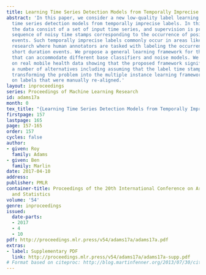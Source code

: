 ```yaml
---
title: Learning Time Series Detection Models from Temporally Imprecise Labels
abstract: 'In this paper, we consider a new low-quality label learning problem: learning
  time series detection models from temporally imprecise labels. In this problem,
  the data consist of a set of input time series, and supervision is provided by a
  sequence of noisy time stamps corresponding to the occurrence of positive class
  events. Such temporally imprecise labels commonly occur in areas like mobile health
  research where human annotators are tasked with labeling the occurrence of very
  short duration events. We propose a general learning framework for this problem
  that can accommodate different base classifiers and noise models. We present results
  on real mobile health data showing that the proposed framework significantly outperforms
  a number of alternatives including assuming that the label time stamps are noise-free,
  transforming the problem into the multiple instance learning framework, and learning
  on labels that were manually re-aligned.'
layout: inproceedings
series: Proceedings of Machine Learning Research
id: adams17a
month: 0
tex_title: "{Learning Time Series Detection Models from Temporally Imprecise Labels}"
firstpage: 157
lastpage: 165
page: 157-165
order: 157
cycles: false
author:
- given: Roy
  family: Adams
- given: Ben
  family: Marlin
date: 2017-04-10
address: 
publisher: PMLR
container-title: Proceedings of the 20th International Conference on Artificial Intelligence
  and Statistics
volume: '54'
genre: inproceedings
issued:
  date-parts:
  - 2017
  - 4
  - 10
pdf: http://proceedings.mlr.press/v54/adams17a/adams17a.pdf
extras:
- label: Supplementary PDF
  link: http://proceedings.mlr.press/v54/adams17a/adams17a-supp.pdf
# Format based on citeproc: http://blog.martinfenner.org/2013/07/30/citeproc-yaml-for-bibliographies/
---
```

